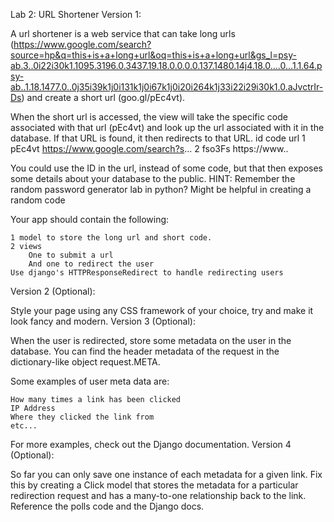 Lab 2: URL Shortener
Version 1:

A url shortener is a web service that can take long urls (https://www.google.com/search?source=hp&q=this+is+a+long+url&oq=this+is+a+long+url&gs_l=psy-ab.3..0i22i30k1.1095.3196.0.3437.19.18.0.0.0.0.137.1480.14j4.18.0....0...1.1.64.psy-ab..1.18.1477.0..0j35i39k1j0i131k1j0i67k1j0i20i264k1j33i22i29i30k1.0.aJvctrIr-Ds) and create a short url (goo.gl/pEc4vt).

When the short url is accessed, the view will take the specific code associated with that url (pEc4vt) and look up the url associated with it in the database. If that URL is found, it then redirects to that URL.
id 	code 	url
1 	pEc4vt 	https://www.google.com/search?s...
2 	fso3Fs 	https://www..

You could use the ID in the url, instead of some code, but that then exposes some details about your database to the public.
HINT: Remember the random password generator lab in python? Might be helpful in creating a random code

Your app should contain the following:

    1 model to store the long url and short code.
    2 views
        One to submit a url
        And one to redirect the user
    Use django's HTTPResponseRedirect to handle redirecting users

Version 2 (Optional):

Style your page using any CSS framework of your choice, try and make it look fancy and modern.
Version 3 (Optional):

When the user is redirected, store some metadata on the user in the database. You can find the header metadata of the request in the dictionary-like object request.META.

Some examples of user meta data are:

    How many times a link has been clicked
    IP Address
    Where they clicked the link from
    etc...

For more examples, check out the Django documentation.
Version 4 (Optional):

So far you can only save one instance of each metadata for a given link. Fix this by creating a Click model that stores the metadata for a particular redirection request and has a many-to-one relationship back to the link. Reference the polls code and the Django docs.